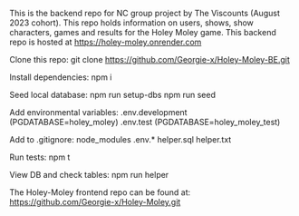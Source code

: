 This is the backend repo for NC group project by The Viscounts (August 2023 cohort). This repo holds information on users, shows, show characters, games and results for the Holey Moley game. This backend repo is hosted at https://holey-moley.onrender.com

Clone this repo:
    git clone https://github.com/Georgie-x/Holey-Moley-BE.git

Install dependencies:
    npm i

Seed local database:
    npm run setup-dbs
    npm run seed

Add environmental variables:
    .env.development (PGDATABASE=holey_moley) 
    .env.test (PGDATABASE=holey_moley_test)

Add to .gitignore:
    node_modules
    .env.*
    helper.sql
    helper.txt

Run tests:
    npm t

View DB and check tables:
    npm run helper





The Holey-Moley frontend repo can be found at:
    https://github.com/Georgie-x/Holey-Moley.git

